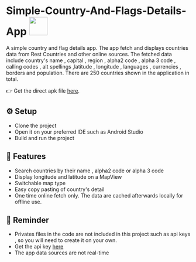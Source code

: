 # Simple-Country-And-Flags-Details-App <img src="https://media2.giphy.com/media/Kz0C7FiulKHC4EdgtN/giphy.gif?cid=6c09b952b69924504b80afd06e376b5e69cc96ae8d1710b9&rid=giphy.gif&ct=s" width="50" height="50"/>

 A simple country and flag details app. The app fetch and displays countries data from Rest Countries and other online sources. 
 The fetched data include country's name , capital , region , alpha2 code , alpha 3 code , calling codes , alt spellings ,latitude , longitude , languages , currencies , borders and population. There are 250 countries shown in the application in total.
 
👉 Get the direct apk file [here](https://github.com/ShimShim27/Simple-Country-And-Flags-Details-App/blob/main/CountriesAndFlag/app/release/app-release.apk).

## ⚙️ Setup
* Clone the project
* Open it on your preferred IDE such as Android Studio
* Build and run the project


## 🌟 Features
* Search countries by their name , alpha2 code or alpha 3 code
* Display longitude and latitude on a MapView
* Switchable map type
* Easy copy pasting of country's detail
* One time online fetch only. The data are cached afterwards locally for offline use.


## 📢 Reminder
* Privates files in the code are not included in this project such as api keys , so you will need to create it on your own.
* Get the api key [here](https://manage.countrylayer.com/)
* The app data sources are not real-time
